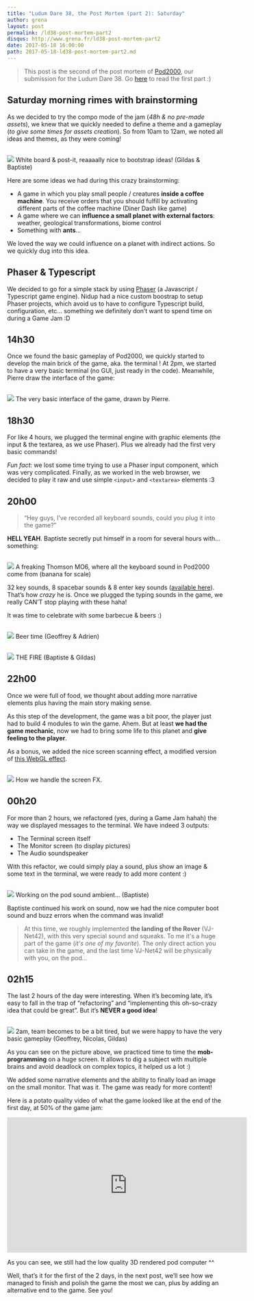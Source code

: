 ```yaml
---
title: "Ludum Dare 38, the Post Mortem (part 2): Saturday"
author: grena
layout: post
permalink: /ld38-post-mortem-part2
disqus: http://www.grena.fr/ld38-post-mortem-part2
date: 2017-05-18 16:00:00
path: 2017-05-18-ld38-post-mortem-part2.md
---
```


> This post is the second of the post mortem of [Pod2000](https://ldjam.com/events/ludum-dare/38/pod2000), our submission for the Ludum Dare 38. Go [here](http://www.grena.fr/ld38-post-mortem-part1) to read the first part :)

## Saturday morning rimes with brainstorming
As we decided to try the compo mode of the jam (_48h & no pre-made assets_), we knew that we 
quickly needed to define a theme and a gameplay (_to give some times for assets creation_). 
So from 10am to 12am, we noted all ideas and themes, as they were coming! 

<div class="img-legend" style="margin-top: 30px;">
    <img src="/assets/img/posts/ld38-p2-board.jpg" class="img-thumbnail ">
    <span>White board & post-it, reaaaally nice to bootstrap ideas! (Gildas & Baptiste)</span>
</div>

Here are some ideas we had during this crazy brainstorming:

- A game in which you play small people / creatures **inside a coffee machine**. You receive orders that you should fulfill by activating different parts of the coffee machine (Diner Dash like game)
- A game where we can **influence a small planet with external factors**: weather, geological transformations, biome control
- Something with **ants**...

We loved the way we could influence on a planet with indirect actions. So we quickly dug into this idea. 

## Phaser & Typescript
We decided to go for a simple stack by using [Phaser](http://phaser.io) (a Javascript / Typescript game engine). 
Nidup had a nice custom boostrap to setup Phaser projects, which avoid us to have to configure 
Typescript build, configuration, etc… something we definitely don’t want to spend time on during a 
Game Jam :D

## 14h30
Once we found the basic gameplay of Pod2000, we quickly started to develop the main brick of the game, aka. the terminal ! At 2pm, we started to have a very basic terminal (no GUI, just ready in the code). Meanwhile, Pierre draw the interface of the game:

<div class="img-legend" style="margin-top: 30px;">
    <img src="/assets/img/posts/ld38-p2-computer-drawing.jpg" class="img-thumbnail ">
    <span>The very basic interface of the game, drawn by Pierre.</span>
</div>

## 18h30
For like 4 hours, we plugged the terminal engine with graphic elements (the input & the textarea, as we use Phaser). Plus we already had the first very basic commands!

_Fun fact_: we lost some time trying to use a Phaser input component, which was very complicated. 
Finally, as we worked in the web browser, we decided to play it raw and use simple `<input>` and `<textarea>` 
elements :3

## 20h00
> “Hey guys, I’ve recorded all keyboard sounds, could you plug it into the game?”

**HELL YEAH**. Baptiste secretly put himself in a room for several hours with… something:

<div class="img-legend" style="margin-top: 30px;">
    <img src="/assets/img/posts/ld38-p2-thomsonMO6.jpg" class="img-thumbnail ">
    <span>A freaking Thomson MO6, where all the keyboard sound in Pod2000 come from (banana for scale)</span>
</div>

32 key sounds, 8 spacebar sounds & 8 enter key sounds ([available here](https://github.com/nidup/ldjam38/tree/master/assets/sounds/keyboard)). That’s how _crazy_ he is. Once we plugged the typing sounds in the game, we really CAN’T stop playing with these haha!

It was time to celebrate with some barbecue & beers :)

<div class="img-legend" style="margin-top: 30px;">
    <img src="/assets/img/posts/ld38-p2-geoffrey-adrien.jpg" class="img-thumbnail ">
    <span>Beer time (Geoffrey & Adrien)</span>
</div>

<div class="img-legend" style="margin-top: 30px;">
    <img src="/assets/img/posts/ld38-p2-barbecue.jpg" class="img-thumbnail ">
    <span>THE FIRE (Baptiste & Gildas)</span>
</div>

## 22h00
Once we were full of food, we thought about adding more narrative elements plus having the main story making sense. 

As this step of the development, the game was a bit poor, the player just had to build 4 modules 
to win the game. Ahem. But at least **we had the game mechanic**, now we had to bring some life to this 
planet and **give feeling to the player**.

As a bonus, we added the nice screen scanning effect, a modified version of [this WebGL effect](http://glslsandbox.com/e#18578.0).

<div class="img-legend" style="margin-top: 30px;">
    <img src="/assets/img/posts/ld38-p2-screenfx.png" class="img-thumbnail ">
    <span>How we handle the screen FX.</span>
</div>

## 00h20
For more than 2 hours, we refactored (yes, during a Game Jam hahah) the way we displayed messages to the terminal. We have indeed 3 outputs:
- The Terminal screen itself
- The Monitor screen (to display pictures)
- The Audio soundspeaker

With this refactor, we could simply play a sound, plus show an image & some text in the terminal, we were ready to add more content :)

<div class="img-legend" style="margin-top: 30px;">
    <img src="/assets/img/posts/ld38-p2-baptiste.jpg" class="img-thumbnail ">
    <span>Working on the pod sound ambient… (Baptiste)</span>
</div>

Baptiste continued his work on sound, now we had the nice computer boot sound and buzz errors when the command was invalid!

> At this time, we roughly implemented **the landing of the Rover** (VJ-Net42), with this very special sound and squeaks.
To me it's a huge part of the game (_it's one of my favorite_). The only direct action you can take in the game, and the last time VJ-Net42 will be physically with you, on the pod...

## 02h15
The last 2 hours of the day were interesting. When it’s becoming late, it’s easy to fall in the trap of “refactoring” and “implementing this oh-so-crazy idea that could be great”. But it’s **NEVER a good idea**!

<div class="img-legend" style="margin-top: 30px;">
    <img src="/assets/img/posts/ld38-p2-midnight.jpg" class="img-thumbnail ">
    <span>2am, team becomes to be a bit tired, but we were happy to have the very basic gameplay (Geoffrey, Nicolas, Gildas)</span>
</div>

As you can see on the picture above, we practiced time to time the **mob-programming** on a huge screen. It allows to dig a subject with multiple brains and avoid deadlock on complex topics, it helped us a lot :)

We added some narrative elements and the ability to finally load an image on the small monitor. That was it. The game was ready for more content!

Here is a potato quality video of what the game looked like at the end of the first day, at 50% of the game jam:

<iframe width="560" height="315" src="https://www.youtube.com/embed/VXkLdRRRYWc" frameborder="0" allowfullscreen></iframe>

As you can see, we still had the low quality 3D rendered pod computer ^^

Well, that’s it for the first of the 2 days, in the next post, we’ll see how we managed to finish and polish the game the most we can, plus by adding an alternative end to the game. See you!
